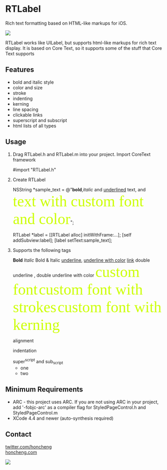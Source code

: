RTLabel 
=======

Rich text formatting based on HTML-like markups for iOS. 

<img src="https://github.com/honcheng/RTLabel/raw/master/screenshot.png"/>

RTLabel works like UILabel, but supports html-like markups for rich text display. 
It is based on Core Text, so it supports some of the stuff that Core Text supports

Features
--------

* bold and italic style
* color and size
* stroke
* indenting
* kerning
* line spacing
* clickable links
* superscript and subscript
* html lists of all types

Usage
-----

1) Drag RTLabel.h and RTLabel.m into your project. Import CoreText framework

    #import "RTLabel.h"
	
2) Create RTLabel
	
    NSString *sample_text = @"<b>bold</b>,<i>italic</i> and <u>underlined</u> text, and <font face='HelveticaNeue-CondensedBold' size=20 color='#CCFF00'>text with custom font and color</font>";
	
	RTLabel *label = [[RTLabel alloc] initWithFrame:...];
	[self addSubview:label];
	[label setText:sample_text];
	
3) Supports the following tags
	
    <b>Bold</b>
	<i>Italic</i>
	<bi>Bold & Italic</bi>
	<u>underline</u>, <u color=red>underline with color</u>
	<a href='http://..'>link</a>
	<uu>double underline</uu> , <uu color='#ccff00'>double underline with color</uu>
	<font face='HelveticaNeue-CondensedBold' size=20 color='#CCFF00'>custom font</font>
	<font face='HelveticaNeue-CondensedBold' size=20 color='#CCFF00' stroke=1>custom font with strokes</font>
	<font face='HelveticaNeue-CondensedBold' size=20 color='#CCFF00' kern=35>custom font with kerning</font>
	<p align=justify>alignment</p>
	<p indent=20>indentation</p>
	super<sup>script</sup> and sub<sub>script</sub>
	<ul><li>one</li><li>two</li></ul>

Minimum Requirements
--------------------
* ARC - this project uses ARC. If you are not using ARC in your project, add '-fobjc-arc' as a compiler flag for StyledPageControl.h and StyledPageControl.m
* XCode 4.4 and newer (auto-synthesis required)

Contact
-------

[twitter.com/honcheng](http://twitter.com/honcheng)  
[honcheng.com](http://honcheng.com)

![](http://www.cocoacontrols.com/analytics/honcheng/rtlabel.png)
